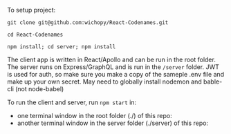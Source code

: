 To setup project: 

`git clone git@github.com:wichopy/React-Codenames.git`

`cd React-Codenames`

`npm install; cd server; npm install`

The client app is written in React/Apollo and can be run in the root folder. 
The server runs on Express/GraphQL and is run in the `/server` folder.
JWT is used for auth, so make sure you make a copy of the sameple .env file and make up your own secret.
May need to globally install nodemon and bable-cli (not node-babel)

To run the client and server, run `npm start` in:
  - one terminal window in the root folder (./) of this repo:
  - another terminal window in the server folder (./server) of this repo:
